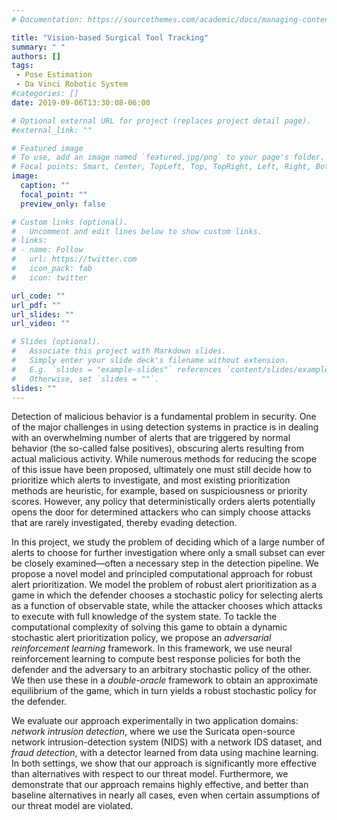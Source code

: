 ```yaml
---
# Documentation: https://sourcethemes.com/academic/docs/managing-content/

title: "Vision-based Surgical Tool Tracking"
summary: " "
authors: []
tags: 
 - Pose Estimation
 - Da Vinci Robotic System
#categories: []
date: 2019-09-06T13:30:08-06:00

# Optional external URL for project (replaces project detail page).
#external_link: ""

# Featured image
# To use, add an image named `featured.jpg/png` to your page's folder.
# Focal points: Smart, Center, TopLeft, Top, TopRight, Left, Right, BottomLeft, Bottom, BottomRight.
image:
  caption: ""
  focal_point: ""
  preview_only: false

# Custom links (optional).
#   Uncomment and edit lines below to show custom links.
# links:
# - name: Follow
#   url: https://twitter.com
#   icon_pack: fab
#   icon: twitter

url_code: ""
url_pdf: ""
url_slides: ""
url_video: ""

# Slides (optional).
#   Associate this project with Markdown slides.
#   Simply enter your slide deck's filename without extension.
#   E.g. `slides = "example-slides"` references `content/slides/example-slides.md`.
#   Otherwise, set `slides = ""`.
slides: ""
---
```


Detection of malicious behavior is a fundamental problem in security. One of the major challenges in using detection systems in practice is in dealing with an overwhelming number of alerts that are triggered by normal behavior (the so-called false positives), obscuring alerts resulting from actual malicious activity. While numerous methods for reducing the scope of this issue have been proposed, ultimately one must still decide how to prioritize which alerts to investigate, and most existing prioritization methods are heuristic, for example, based on suspiciousness or priority scores. However, any policy that deterministically orders alerts potentially opens the door for determined attackers who can simply choose attacks that are rarely investigated, thereby evading detection.

In this project, we study the problem of deciding which of a large number of alerts to choose for further investigation where only a small subset can ever be closely examined—often a necessary step in the detection pipeline. We propose a novel model and principled computational approach for robust alert prioritization. We model the problem of robust alert prioritization as a game in which the defender chooses a stochastic policy for selecting alerts as a function of observable state, while the attacker chooses which attacks to execute with full knowledge of the system state. To tackle the computational complexity of solving this game to obtain a dynamic stochastic alert prioritization policy, we propose an *adversarial reinforcement learning* framework. In this framework, we use neural reinforcement learning to compute best response policies for both the defender and the adversary to an arbitrary stochastic policy of the other. We then use these in a *double-oracle* framework to obtain an approximate equilibrium of the game, which in turn yields a robust stochastic policy for the defender.

We evaluate our approach experimentally in two application domains: *network intrusion detection*, where we use the Suricata open-source network intrusion-detection system (NIDS) with a network IDS dataset, and *fraud detection*, with a detector learned from data using machine learning. In both settings, we show that our approach is significantly more effective than alternatives with respect to our threat model. Furthermore, we demonstrate that our approach remains highly effective, and better than baseline alternatives in nearly all cases, even when certain assumptions of our threat model are violated.


